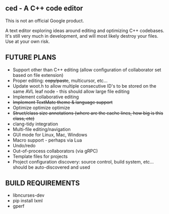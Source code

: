 ced - A C++ code editor
-----------------------

This is not an official Google product.

A text editor exploring ideas around editing and optimizing C++ codebases.
It's still very much in development, and will most likely destroy your files.
Use at your own risk.

FUTURE PLANS
------------

* Support other than C++ editing (allow configuration of collaborator set based
  on file extension)
* Proper editing: ~~copy/paste~~, multicursor, etc...
* Update woot.h to allow multiple consecutive ID's to be stored on the same AVL
  leaf node - this should allow large file editing
* Implement collaborative editing
* ~~Implement TextMate theme & language support~~
* Optimize optimize optimize
* ~~Struct/class size annotations (where are the cache lines, how big is this
  class, etc)~~
* clang-tidy integration
* Multi-file editing/navigation
* GUI mode for Linux, Mac, Windows
* Macro support - perhaps via Lua
* Undo/redo
* Out-of-process collaborators (via gRPC)
* Template files for projects
* Project configuration discovery: source control, build system, etc... should
  be auto-discovered and used


BUILD REQUIREMENTS
------------------

- libncurses-dev
- pip install lxml
- gperf

